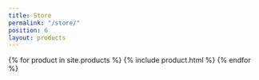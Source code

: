 ```yaml
---
title: Store
permalink: "/store/"
position: 6
layout: products
---
```


{% for product in site.products %}
  {% include product.html %}
{% endfor %}